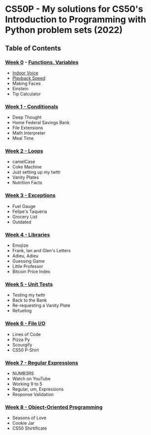 # CS50P - My solutions for CS50's Introduction to Programming with Python problem sets (2022)

## Table of Contents
### [Week 0](/Week%200/) - [Functions, Variables](https://cs50.harvard.edu/python/2022/weeks/0/)
- [Indoor Voice](/Week%200/)
- [Playback Speed](/Week%200/)
- Making Faces
- Einstein
- Tip Calculator

  
### [Week 1 - Conditionals](https://cs50.harvard.edu/python/2022/weeks/1/)
- Deep Thought
- Home Federal Savings Bank
- File Extensions
- Math Interpreter
- Meal Time

  
### [Week 2 - Loops](https://cs50.harvard.edu/python/2022/weeks/2/)
- camelCase
- Coke Machine
- Just setting up my twttr
- Vanity Plates
- Nutrition Facts

  
### [Week 3 - Exceptions](https://cs50.harvard.edu/python/2022/weeks/3/)
- Fuel Gauge
- Felipe's Taqueria
- Grocery List
- Outdated

  
### [Week 4 - Libraries](https://cs50.harvard.edu/python/2022/weeks/4/)
- Emojize
- Frank, Ian and Glen's Letters
- Adieu, Adieu
- Guessing Game
- Little Professor
- Bitcoin Price Index

  
### [Week 5 - Unit Tests](https://cs50.harvard.edu/python/2022/weeks/5/)
- Testing my twttr
- Back to the Bank
- Re-requesting a Vanity Plate
- Refueling

  
### [Week 6 - File I/O](https://cs50.harvard.edu/python/2022/weeks/6/)
- Lines of Code
- Pizza Py
- Scourgify
- CS50 P-Shirt

  
### [Week 7 - Regular Expressions](https://cs50.harvard.edu/python/2022/weeks/7/)
- NUMB3RS
- Watch on YouTube
- Working 9 to 5
- Regular, um, Expressions
- Response Validation


### [Week 8 - Object-Oriented Programming](https://cs50.harvard.edu/python/2022/weeks/8/)
- Seasons of Love
- Cookie Jar
- CS50 Shirtificate
